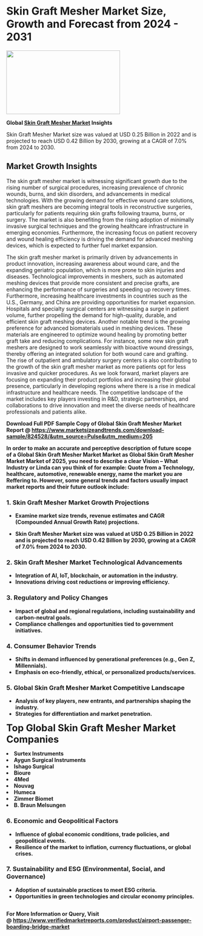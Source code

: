 <H1>Skin Graft Mesher Market Size, Growth and Forecast from 2024 - 2031</H1><img class="aligncenter size-medium wp-image-584254" src="https://thirdeyenews.in/wp-content/uploads/2024/09/Global-Market-Research-300x168.jpeg" alt="" width="300" height="168" /><p><strong>Global&nbsp;<a href="https://www.marketsizeandtrends.com/download-sample/824528/&amp;utm_source=Pulse&amp;utm_medium=205">Skin Graft Mesher Market</a> Insights</strong></p><p>Skin Graft Mesher Market size was valued at USD 0.25 Billion in 2022 and is projected to reach USD 0.42 Billion by 2030, growing at a CAGR of 7.0% from 2024 to 2030.</p><p><h2>Market Growth Insights</h2> <p>The skin graft mesher market is witnessing significant growth due to the rising number of surgical procedures, increasing prevalence of chronic wounds, burns, and skin disorders, and advancements in medical technologies. With the growing demand for effective wound care solutions, skin graft meshers are becoming integral tools in reconstructive surgeries, particularly for patients requiring skin grafts following trauma, burns, or surgery. The market is also benefiting from the rising adoption of minimally invasive surgical techniques and the growing healthcare infrastructure in emerging economies. Furthermore, the increasing focus on patient recovery and wound healing efficiency is driving the demand for advanced meshing devices, which is expected to further fuel market expansion.</p> <p><strong></strong></p> <p>The skin graft mesher market is primarily driven by advancements in product innovation, increasing awareness about wound care, and the expanding geriatric population, which is more prone to skin injuries and diseases. Technological improvements in meshers, such as automated meshing devices that provide more consistent and precise grafts, are enhancing the performance of surgeries and speeding up recovery times. Furthermore, increasing healthcare investments in countries such as the U.S., Germany, and China are providing opportunities for market expansion. Hospitals and specialty surgical centers are witnessing a surge in patient volume, further propelling the demand for high-quality, durable, and efficient skin graft meshing devices. Another notable trend is the growing preference for advanced biomaterials used in meshing devices. These materials are engineered to optimize wound healing by promoting better graft take and reducing complications. For instance, some new skin graft meshers are designed to work seamlessly with bioactive wound dressings, thereby offering an integrated solution for both wound care and grafting. The rise of outpatient and ambulatory surgery centers is also contributing to the growth of the skin graft mesher market as more patients opt for less invasive and quicker procedures. As we look forward, market players are focusing on expanding their product portfolios and increasing their global presence, particularly in developing regions where there is a rise in medical infrastructure and healthcare needs. The competitive landscape of the market includes key players investing in R&D, strategic partnerships, and collaborations to drive innovation and meet the diverse needs of healthcare professionals and patients alike. <p><strong></p><p><span class=""><strong>Download Full PDF Sample Copy of Global Skin Graft Mesher Market Report</strong> @ <a href="https://www.marketsizeandtrends.com/download-sample/824528/&amp;utm_source=Pulse&amp;utm_medium=205" target="_blank">https://www.marketsizeandtrends.com/download-sample/824528/&amp;utm_source=Pulse&amp;utm_medium=205</a></span></p><p>In order to make an accurate and perceptive description of future scope of a Global&nbsp;Skin Graft Mesher Market Market as Global&nbsp;Skin Graft Mesher Market Market of 2025, you need to describe a clear Vision &ndash; What Industry or Linda can you think of for example: Quote from a Technology, healthcare, automotive, renewable energy, name the market you are Reffering to. However, some general trends and factors usually impact market reports and their future outlook include:</p><h3>1.&nbsp;<strong>Skin Graft Mesher Market Growth Projections</strong></h3><ul><li>Examine market size trends, revenue estimates and CAGR (Compounded Annual Growth Rate) projections.</li><li><p>Skin Graft Mesher Market size was valued at USD 0.25 Billion in 2022 and is projected to reach USD 0.42 Billion by 2030, growing at a CAGR of 7.0% from 2024 to 2030.</p></li></ul><h3>2.&nbsp;<strong>Skin Graft Mesher Market Technological Advancements</strong></h3><ul><li>Integration of AI, IoT, blockchain, or automation in the industry.</li><li>Innovations driving cost reductions or improving efficiency.</li></ul><h3>3.&nbsp;<strong>Regulatory and Policy Changes</strong></h3><ul><li>Impact of global and regional regulations, including sustainability and carbon-neutral goals.</li><li>Compliance challenges and opportunities tied to government initiatives.</li></ul><h3>4.&nbsp;<strong>Consumer Behavior Trends</strong></h3><ul><li>Shifts in demand influenced by generational preferences (e.g., Gen Z, Millennials).</li><li>Emphasis on eco-friendly, ethical, or personalized products/services.</li></ul><h3>5.&nbsp;<strong>Global Skin Graft Mesher Market Competitive Landscape</strong></h3><ul><li>Analysis of key players, new entrants, and partnerships shaping the industry.</li><li>Strategies for differentiation and market penetration.</li></ul><p data-pm-slice="1 1 []"><span style="color: inherit; font-family: inherit; font-size: 25px;">Top Global Skin Graft Mesher Market Companies</span></p><div class="" data-test-id=""><p><li>Surtex Instruments</li><li> Aygun Surgical Instruments</li><li> Ishago Surgical</li><li> Bioure</li><li> 4Med</li><li> Nouvag</li><li> Humeca</li><li> Zimmer Biomet</li><li> B. Braun Melsungen</li></p></div><h3>6.&nbsp;<strong>Economic and Geopolitical Factors</strong></h3><ul><li>Influence of global economic conditions, trade policies, and geopolitical events.</li><li>Resilience of the market to inflation, currency fluctuations, or global crises.</li></ul><h3>7.&nbsp;<strong>Sustainability and ESG (Environmental, Social, and Governance)</strong></h3><ul><li>Adoption of sustainable practices to meet ESG criteria.</li><li>Opportunities in green technologies and circular economy principles.</li></ul><h2><strong style="font-size: 14px;">For More Information or Query, Visit @&nbsp;</strong><a style="background-color: #ffffff; font-size: 14px;" href="https://www.marketsizeandtrends.com/report/skin-graft-mesher-market/" target="_blank">https://www.verifiedmarketreports.com/product/airport-passenger-boarding-bridge-market</a></h2>

